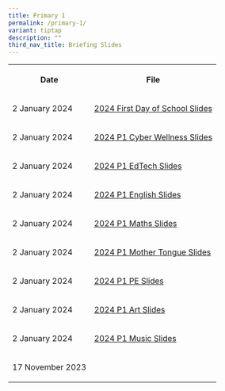 ```yaml
---
title: Primary 1
permalink: /primary-1/
variant: tiptap
description: ""
third_nav_title: Briefing Slides
---
```

<table>
<tbody>
<tr>
<th rowspan="1" colspan="1">
<p>Date</p>
</th>
<th rowspan="1" colspan="1">
<p>File</p>
</th>
</tr>
<tr>
<td rowspan="1" colspan="1">
<p>2 January 2024</p>
</td>
<td rowspan="1" colspan="1">
<p><a href="https://for.edu.sg/2024firstdayofschoolp1" rel="noopener noreferrer nofollow" target="_blank">2024 First Day of School Slides</a>
</p>
</td>
</tr>
<tr>
<td rowspan="1" colspan="1">
<p>2 January 2024</p>
</td>
<td rowspan="1" colspan="1">
<p><a href="/files/2024 P1 First day of school/2024_Cyber_Wellness_Talk_for_P1_Parents.pdf" rel="noopener noreferrer nofollow" target="_blank">2024 P1 Cyber Wellness Slides</a>
</p>
</td>
</tr>
<tr>
<td rowspan="1" colspan="1">
<p>2 January 2024</p>
</td>
<td rowspan="1" colspan="1">
<p><a href="/files/2024 P1 First day of school/2024_P1_Orientation_EdTech__MPS.pdf" rel="noopener noreferrer nofollow" target="_blank">2024 P1 EdTech Slides</a>
</p>
</td>
</tr>
<tr>
<td rowspan="1" colspan="1">
<p>2 January 2024</p>
</td>
<td rowspan="1" colspan="1">
<p><a href="/files/2024 P1 First day of school/2024_P1_Day_1_Briefing__EL__.pdf" rel="noopener noreferrer nofollow" target="_blank">2024 P1 English Slides</a>
</p>
</td>
</tr>
<tr>
<td rowspan="1" colspan="1">
<p>2 January 2024</p>
</td>
<td rowspan="1" colspan="1">
<p><a href="/files/2024 P1 First day of school/2024_P1_Orientation_Math_Briefing_Slides__Hall_Segment_.pdf" rel="noopener noreferrer nofollow" target="_blank">2024 P1 Maths Slides</a>
</p>
</td>
</tr>
<tr>
<td rowspan="1" colspan="1">
<p>2 January 2024</p>
</td>
<td rowspan="1" colspan="1">
<p><a href="/files/2024 P1 First day of school/2024_P1_Orientation_MT_Briefing_Slides__Hall_Segment____For_website.pdf" rel="noopener noreferrer nofollow" target="_blank">2024 P1 Mother Tongue Slides</a>
</p>
</td>
</tr>
<tr>
<td rowspan="1" colspan="1">
<p>2 January 2024</p>
</td>
<td rowspan="1" colspan="1">
<p><a href="/files/2024 P1 First day of school/2024_P1_PE_Curriculum_Briefing_Slides.pdf" rel="noopener noreferrer nofollow" target="_blank">2024 P1 PE Slides</a>
</p>
</td>
</tr>
<tr>
<td rowspan="1" colspan="1">
<p>2 January 2024</p>
</td>
<td rowspan="1" colspan="1">
<p><a href="/files/2024 P1 First day of school/2024_P1_Slides_for_Art.pdf" rel="noopener noreferrer nofollow" target="_blank">2024 P1 Art Slides</a>
</p>
</td>
</tr>
<tr>
<td rowspan="1" colspan="1">
<p>2 January 2024</p>
</td>
<td rowspan="1" colspan="1">
<p><a href="/files/2024 P1 First day of school/2024_P1_Music_Curriculum_Briefing_Slides.pdf" rel="noopener noreferrer nofollow" target="_blank">2024 P1 Music Slides</a>
</p>
</td>
</tr>
<tr>
<td rowspan="1" colspan="1">
<p>17 November 2023</p>
</td>
<td rowspan="1" colspan="1">
<p></p>
</td>
</tr>
</tbody>
</table>
<p></p>